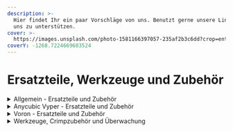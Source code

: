 ```yaml
---
description: >-
  Hier findet Ihr ein paar Vorschläge von uns. Benutzt gerne unsere Links, um
  uns zu unterstützen.
cover: >-
  https://images.unsplash.com/photo-1581166397057-235af2b3c6dd?crop=entropy&cs=tinysrgb&fm=jpg&ixid=MnwxOTcwMjR8MHwxfHNlYXJjaHw3fHx0b29sc3xlbnwwfHx8fDE2NjQyMTcxNzk&ixlib=rb-1.2.1&q=80
coverY: -1268.7224669603524
---
```


# Ersatzteile, Werkzeuge und Zubehör

<details>

<summary>Allgemein - Ersatzteile und Zubehör</summary>

* [ADXL Sensor (Version zur Cryd Doku)](https://arduino-projekte.info/produkt/gy-291-adxl345-3-achsen-gyroskop-beschleunigungssensor/)
* [ADXL Sensor mit USB Anschluss](https://lab4450.com/product/ksuba-adxl345/)
* [BLTouch Low Budget](https://amzn.to/3fiNNaa)
* [BLTouch Premium](https://amzn.to/3LHxJKZ)&#x20;
* [Bowden Schlauch Set](https://amzn.to/3BNtk4G)
* [Druckerkabel mit guter Schirmung USB-A auf USB-B](https://amzn.to/3UyPMax)
* [Filament Sensor BTT](https://amzn.to/3AJ0LXp)
* [Kugellager für Linearschienen MGN9](https://www.kugel-winnie.de/epages/62136757.sf/sece0e5ed3a63/?ObjectPath=/Shops/62136757/Products/010101128)
* [Kugellager für Linearschienen MGN12](https://www.kugel-winnie.de/epages/62136757.sf/sece0e5ed3a63/?ObjectPath=/Shops/62136757/Products/010101043)
* [Nozzle Bürste Messing](https://amzn.to/3MQLEhu)
* [Schraubensicherung](https://amzn.to/3dIOBo4)
* [Spindelfett](https://amzn.to/3UwNrN4)
* [Zahnriemen Turmberg3D GT2 2m x 6mm](https://amzn.to/3MQLdDS)

</details>

<details>

<summary>Anycubic Vyper - Ersatzteile und Zubehör</summary>

* [Druckkopf Hauptkabel Version C](https://www.3dprima.com/de/ersatzteile-zubehoer/hersteller/anycubic/anycubic-vyper-print-head-connection-cable/a-26731/?ReferrerID=13\&gclid=CjwKCAjwrqqSBhBbEiwAlQeqGjWVyTzLremFbQFbsDACdqVBTeKw-ARrHgt7JZJ9\_JFDuaBjRnFfdxoCbqwQAvD\_BwE)
* [Hotend Socke Volcano Heatblock ](https://amzn.to/3wE0xy0)
* [Vyper Extended Mainboard Stock Toolhead (MakerPanda) (Coupon: CRYDTEAM (-8 USD))](https://a.aliexpress.com/\_uABElR)
* [Vyper Extended Mainboard Stealthburner Toolhead (MakerPanda)](https://a.aliexpress.com/\_v14q39)
* [Vyper Extended Stealthburner Mod Hardware Kit (MakerPanda)](https://a.aliexpress.com/\_uyVB2q)
* [Vyper Extended Stealthburner Mod Full Kit (Blurolls)](https://a.aliexpress.com/\_ugtU5h)
* [Nozzle Messing](https://amzn.to/3LKERVC)
* [Nozzle Premium Mikro Swiss](https://amzn.to/3UDAJw9)

</details>

<details>

<summary>Voron - Ersatzteile und Zubehör</summary>

* [Nozzle Phaetus Hardened Steel 0,4mm](https://amzn.to/3SwAZLt)

</details>

<details>

<summary>Werkzeuge, Crimpzubehör und Überwachung</summary>

* [Bügelmessschraube Low Budget](https://amzn.to/3xSPDVA)
* [Bügelmessschraube Premium](https://amzn.to/3SzbbOK)
* [Cam mit Nachtsicht](https://amzn.to/3fiilZs)
* [Cam USB Webcams](https://amzn.to/3dCIVw9)
* [Crimp Set](https://amzn.to/3fn3WuU)
* [Crimp Set 2](https://amzn.to/3Cbm58i)
* [JST XH 2,54mm](https://amzn.to/3UG00Wi)
* [JST PH 2mm](https://amzn.to/3fkbyhM)
* [Lötkolben](https://amzn.to/3Rs8ePn)
* [Lötstation](https://amzn.to/3fgR5dS)
* [Messschieber Low Budget](https://amzn.to/3SC4ITv)
* [Messschieber Premium](https://amzn.to/3fmNvPD)
* [Raspberry PI Jumperkabel (Dupont)](https://amzn.to/3LJHqsv)

</details>
